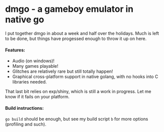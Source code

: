 # dmgo - a gameboy emulator in native go

I put together dmgo in about a week and half over the holidays. Much is left to be done, but things have progessed enough to throw it up on here.

#### Features:
 * Audio (on windows)!
 * Many games playable!
 * Glitches are relatively rare but still totally happen!
 * Graphical cross-platform support in native golang, with no hooks into C libraries needed.
 
That last bit relies on exp/shiny, which is still a work in progress. Let me know if it fails on your platform.

#### Build instructions:

`go build` should be enough, but see my build script `b` for more options (profiling and such).
